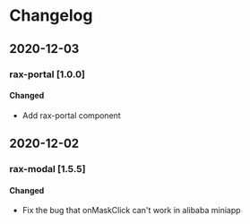# Changelog

## 2020-12-03

### rax-portal [1.0.0]

#### Changed
- Add rax-portal component

## 2020-12-02

### rax-modal [1.5.5] 
#### Changed
- Fix the bug that onMaskClick can't work in alibaba miniapp
